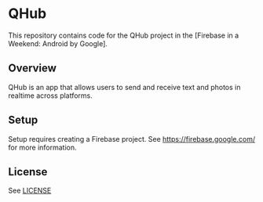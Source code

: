 # QHub

This repository contains code for the QHub project in the [Firebase in a Weekend: Android by Google].

## Overview

QHub is an app that allows users to send and receive text and photos in realtime across platforms.

## Setup

Setup requires creating a Firebase project. See https://firebase.google.com/ for more information.

## License
See [LICENSE](LICENSE)
